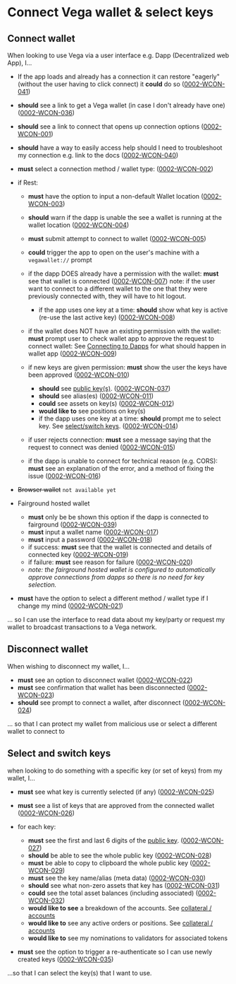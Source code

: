 # Connect Vega wallet & select keys

## Connect wallet

When looking to use Vega via a user interface e.g. Dapp (Decentralized web App), I...

- If the app loads and already has a connection it can restore "eagerly" (without the user having to click connect) it **could** do so (<a name="0002-WCON-041" href="#0002-WCON-041">0002-WCON-041</a>)
- **should** see a link to get a Vega wallet (in case I don't already have one) (<a name="0002-WCON-036" href="#0002-WCON-036">0002-WCON-036</a>)
- **should** see a link to connect that opens up connection options (<a name="0002-WCON-001" href="#0002-WCON-001">0002-WCON-001</a>)
- **should** have a way to easily access help should I need to troubleshoot my connection e.g. link to the docs (<a name="0002-WCON-040" href="#0002-WCON-040">0002-WCON-040</a>)
- **must** select a connection method / wallet type: (<a name="0002-WCON-002" href="#0002-WCON-002">0002-WCON-002</a>)
- if Rest:
  - **must** have the option to input a non-default Wallet location (<a name="0002-WCON-003" href="#0002-WCON-003">0002-WCON-003</a>)
  - **should** warn if the dapp is unable the see a wallet is running at the wallet location  (<a name="0002-WCON-004" href="#0002-WCON-004">0002-WCON-004</a>)
  - **must** submit attempt to connect to wallet (<a name="0002-WCON-005" href="#0002-WCON-005">0002-WCON-005</a>)
  - **could** trigger the app to open on the user's machine with a `vegawallet://` prompt <!--(<a name="0002-WCON-006" href="#0002-WCON-006">0002-WCON-006</a>)-->
  
  - if the dapp DOES already have a permission with the wallet: **must** see that wallet is connected (<a name="0002-WCON-007" href="#0002-WCON-007">0002-WCON-007</a>) note: if the user want to connect to a different wallet to the one that they were previously connected with, they will have to hit logout.
    - if the app uses one key at a time: **should** show what key is active (re-use the last active key) (<a name="0002-WCON-008" href="#0002-WCON-008">0002-WCON-008</a>)

  - if the wallet does NOT have an existing permission with the wallet: **must** prompt user to check wallet app to approve the request to connect wallet: See [Connecting to Dapps](0002-WCON-connect_vega_wallet.md#connect-wallet) for what should happen in wallet app (<a name="0002-WCON-009" href="#0002-WCON-009">0002-WCON-009</a>)
  
  - if new keys are given permission: **must** show the user the keys have been approved (<a name="0002-WCON-010" href="#0002-WCON-010">0002-WCON-010</a>)
    - **should** see [public key(s)](DATA-data_display.md#public-keys). (<a name="0002-WCON-037" href="#0002-WCON-037">0002-WCON-037</a>)
    - **should** see alias(es) (<a name="0002-WCON-011" href="#0002-WCON-011">0002-WCON-011</a>)
    - **could** see assets on key(s) (<a name="0002-WCON-012" href="#0002-WCON-012">0002-WCON-012</a>)
    - **would like to** see positions on key(s) <!--(<a name="0002-WCON-013" href="#0002-WCON-013">0002-WCON-013</a>)-->
    - if the dapp uses one key at a time: **should** prompt me to select key. See [select/switch keys](#select-and-switch-keys). (<a name="0002-WCON-014" href="#0002-WCON-014">0002-WCON-014</a>)

  - if user rejects connection: **must** see a message saying that the request to connect was denied  (<a name="0002-WCON-015" href="#0002-WCON-015">0002-WCON-015</a>)
  
  - if the dapp is unable to connect for technical reason (e.g. CORS): **must** see an explanation of the error, and a method of fixing the issue  (<a name="0002-WCON-016" href="#0002-WCON-016">0002-WCON-016</a>)
  

- ~~Browser wallet~~ `not available yet`
  
- Fairground hosted wallet
  - **must** only be be shown this option if the dapp is connected to fairground (<a name="0002-WCON-039" href="#0002-WCON-039">0002-WCON-039</a>)
  - **must** input a wallet name (<a name="0002-WCON-017" href="#0002-WCON-017">0002-WCON-017</a>)
  - **must** input a password (<a name="0002-WCON-018" href="#0002-WCON-018">0002-WCON-018</a>)
  - if success: **must** see that the wallet is connected and details of connected key (<a name="0002-WCON-019" href="#0002-WCON-019">0002-WCON-019</a>)
  - if failure: **must** see reason for failure (<a name="0002-WCON-020" href="#0002-WCON-020">0002-WCON-020</a>)
  - *note: the fairground hosted wallet is configured to automatically approve connections from dapps so there is no need for key selection.*
  
- **must** have the option to select a different method / wallet type if I change my mind (<a name="0002-WCON-021" href="#0002-WCON-021">0002-WCON-021</a>)

... so I can use the interface to read data about my key/party or request my wallet to broadcast transactions to a Vega network.

## Disconnect wallet

When wishing to disconnect my wallet, I...

- **must** see an option to disconnect wallet (<a name="0002-WCON-022" href="#0002-WCON-022">0002-WCON-022</a>)
- **must** see confirmation that wallet has been disconnected (<a name="0002-WCON-023" href="#0002-WCON-023">0002-WCON-023</a>)
- **should** see prompt to connect a wallet, after disconnect (<a name="0002-WCON-024" href="#0002-WCON-024">0002-WCON-024</a>)

... so that I can protect my wallet from malicious use or select a different wallet to connect to


## Select and switch keys

when looking to do something with a specific key (or set of keys) from my wallet, I...

- **must** see what key is currently selected (if any) (<a name="0002-WCON-025" href="#0002-WCON-025">0002-WCON-025</a>)
- **must** see a list of keys that are approved from the connected wallet (<a name="0002-WCON-026" href="#0002-WCON-026">0002-WCON-026</a>)

- for each key:
  - **must** see the first and last 6 digits of the [public key](DATA-data_display.md#public-keys). (<a name="0002-WCON-027" href="#0002-WCON-027">0002-WCON-027</a>)
  - **should** be able to see the whole public key (<a name="0002-WCON-028" href="#0002-WCON-028">0002-WCON-028</a>)
  - **must** be able to copy to clipboard the whole public key (<a name="0002-WCON-029" href="#0002-WCON-029">0002-WCON-029</a>)
  - **must** see the key name/alias (meta data) (<a name="0002-WCON-030" href="#0002-WCON-030">0002-WCON-030</a>)
  - **should** see what non-zero assets that key has (<a name="0002-WCON-031" href="#0002-WCON-031">0002-WCON-031</a>)
  - **could** see the total asset balances (including associated) (<a name="0002-WCON-032" href="#0002-WCON-032">0002-WCON-032</a>)
  - **would like to see** a breakdown of the accounts. See [collateral / accounts](6001-COLL-collateral.md) <!--(<a name="0002-WCON-033" href="#0002-WCON-033">0002-WCON-033</a>)-->
  - **would like to** see any active orders or positions. See [collateral / accounts](6001-COLL-collateral.md) <!--(<a name="0002-WCON-034" href="#0002-WCON-034">0002-WCON-034</a>)-->
  - **would like to** see my nominations to validators for associated tokens <!--(<a name="0002-WCON-038" href="#0002-WCON-038">0002-WCON-038</a>)-->

- **must** see the option to trigger a re-authenticate so I can use newly created keys (<a name="0002-WCON-035" href="#0002-WCON-035">0002-WCON-035</a>)

...so that I can select the key(s) that I want to use.
